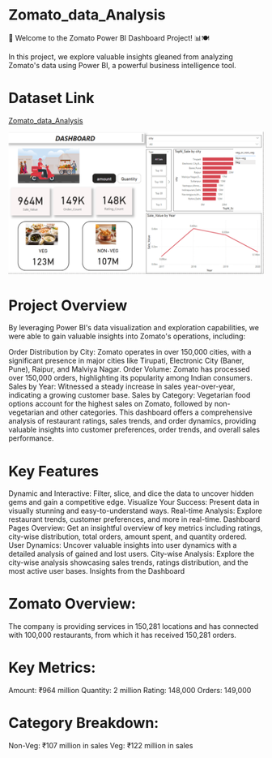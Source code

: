 # Zomato_data_Analysis

🌟 Welcome to the Zomato Power BI Dashboard Project! 📊🍽️

In this project, we explore valuable insights gleaned from analyzing Zomato's data using Power BI, a powerful business intelligence tool.
# Dataset Link

[Zomato_data_Analysis](https://www.kaggle.com/datasets/anas123siddiqui/zomato-database)

<img src="zomato_dash.png" width=1000>

# Project Overview
By leveraging Power BI's data visualization and exploration capabilities, we were able to gain valuable insights into Zomato's operations, including:

Order Distribution by City: Zomato operates in over 150,000 cities, with a significant presence in major cities like Tirupati, Electronic City (Baner, Pune), Raipur, and Malviya Nagar.
Order Volume: Zomato has processed over 150,000 orders, highlighting its popularity among Indian consumers.
Sales by Year: Witnessed a steady increase in sales year-over-year, indicating a growing customer base.
Sales by Category: Vegetarian food options account for the highest sales on Zomato, followed by non-vegetarian and other categories.
This dashboard offers a comprehensive analysis of restaurant ratings, sales trends, and order dynamics, providing valuable insights into customer preferences, order trends, and overall sales performance.

# Key Features
Dynamic and Interactive: Filter, slice, and dice the data to uncover hidden gems and gain a competitive edge.
Visualize Your Success: Present data in visually stunning and easy-to-understand ways.
Real-time Analysis: Explore restaurant trends, customer preferences, and more in real-time.
Dashboard Pages
Overview: Get an insightful overview of key metrics including ratings, city-wise distribution, total orders, amount spent, and quantity ordered.
User Dynamics: Uncover valuable insights into user dynamics with a detailed analysis of gained and lost users.
City-wise Analysis: Explore the city-wise analysis showcasing sales trends, ratings distribution, and the most active user bases.
Insights from the Dashboard

# Zomato Overview:
The company is providing services in 150,281 locations and has connected with 100,000 restaurants, from which it has received 150,281 orders.
# Key Metrics:
Amount: ₹964 million
Quantity: 2 million
Rating: 148,000
Orders: 149,000
# Category Breakdown:
Non-Veg: ₹107 million in sales 
Veg: ₹122 million in sales 
